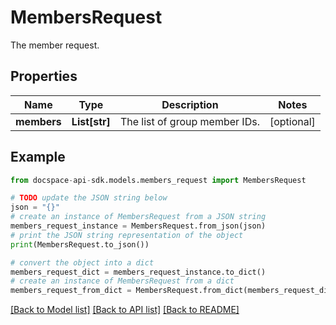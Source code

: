 # MembersRequest
The member request.

## Properties

Name | Type | Description | Notes
------------ | ------------- | ------------- | -------------
**members** | **List[str]** | The list of group member IDs. | [optional] 

## Example

```python
from docspace-api-sdk.models.members_request import MembersRequest

# TODO update the JSON string below
json = "{}"
# create an instance of MembersRequest from a JSON string
members_request_instance = MembersRequest.from_json(json)
# print the JSON string representation of the object
print(MembersRequest.to_json())

# convert the object into a dict
members_request_dict = members_request_instance.to_dict()
# create an instance of MembersRequest from a dict
members_request_from_dict = MembersRequest.from_dict(members_request_dict)
```
[[Back to Model list]](../README.md#documentation-for-models) [[Back to API list]](../README.md#documentation-for-api-endpoints) [[Back to README]](../README.md)


